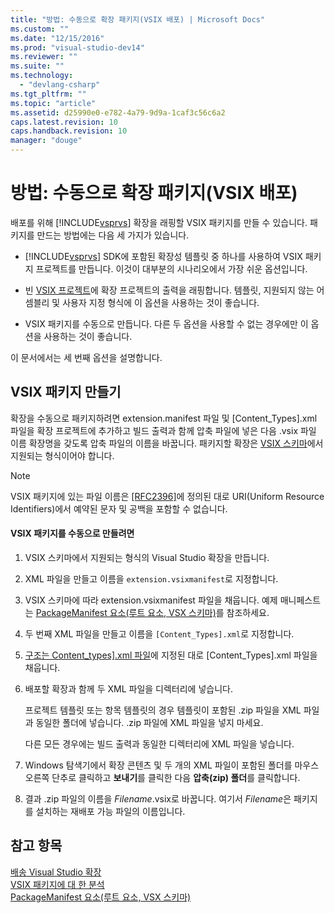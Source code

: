 ```yaml
---
title: "방법: 수동으로 확장 패키지(VSIX 배포) | Microsoft Docs"
ms.custom: ""
ms.date: "12/15/2016"
ms.prod: "visual-studio-dev14"
ms.reviewer: ""
ms.suite: ""
ms.technology: 
  - "devlang-csharp"
ms.tgt_pltfrm: ""
ms.topic: "article"
ms.assetid: d25990e0-e782-4a79-9d9a-1caf3c56c6a2
caps.latest.revision: 10
caps.handback.revision: 10
manager: "douge"
---
```

# 방법: 수동으로 확장 패키지(VSIX 배포)
배포를 위해 [!INCLUDE[vsprvs](../code-quality/includes/vsprvs_md.md)] 확장을 래핑할 VSIX 패키지를 만들 수 있습니다. 패키지를 만드는 방법에는 다음 세 가지가 있습니다.  
  
-   [!INCLUDE[vsprvs](../code-quality/includes/vsprvs_md.md)] SDK에 포함된 확장성 템플릿 중 하나를 사용하여 VSIX 패키지 프로젝트를 만듭니다. 이것이 대부분의 시나리오에서 가장 쉬운 옵션입니다.  
  
-   빈 [VSIX 프로젝트](../extensibility/vsix-project-template.md)에 확장 프로젝트의 출력을 래핑합니다. 템플릿, 지원되지 않는 어셈블리 및 사용자 지정 형식에 이 옵션을 사용하는 것이 좋습니다.  
  
-   VSIX 패키지를 수동으로 만듭니다. 다른 두 옵션을 사용할 수 없는 경우에만 이 옵션을 사용하는 것이 좋습니다.  
  
 이 문서에서는 세 번째 옵션을 설명합니다.  
  
## VSIX 패키지 만들기  
 확장을 수동으로 패키지하려면 extension.manifest 파일 및 \[Content\_Types\].xml 파일을 확장 프로젝트에 추가하고 빌드 출력과 함께 압축 파일에 넣은 다음 .vsix 파일 이름 확장명을 갖도록 압축 파일의 이름을 바꿉니다. 패키지할 확장은 [VSIX 스키마](http://msdn.microsoft.com/ko-kr/76e410ec-b1fb-4652-ac98-4a4c52e09a2b)에서 지원되는 형식이어야 합니다.  
  
> [!NOTE]
>  VSIX 패키지에 있는 파일 이름은 [\[RFC2396\]](http://go.microsoft.com/fwlink/?LinkId=90339)에 정의된 대로 URI\(Uniform Resource Identifiers\)에서 예약된 문자 및 공백을 포함할 수 없습니다.  
  
#### VSIX 패키지를 수동으로 만들려면  
  
1.  VSIX 스키마에서 지원되는 형식의 Visual Studio 확장을 만듭니다.  
  
2.  XML 파일을 만들고 이름을 `extension.vsixmanifest`로 지정합니다.  
  
3.  VSIX 스키마에 따라 extension.vsixmanifest 파일을 채웁니다. 예제 매니페스트는 [PackageManifest 요소\(루트 요소, VSX 스키마\)](http://msdn.microsoft.com/ko-kr/f8ae42ba-775a-4d2b-976a-f556e147f187)를 참조하세요.  
  
4.  두 번째 XML 파일을 만들고 이름을 `[Content_Types].xml`로 지정합니다.  
  
5.  [구조는 Content\_types\].xml 파일](../Topic/The%20Structure%20of%20the%20Content_types].xml%20File.md)에 지정된 대로 \[Content\_Types\].xml 파일을 채웁니다.  
  
6.  배포할 확장과 함께 두 XML 파일을 디렉터리에 넣습니다.  
  
     프로젝트 템플릿 또는 항목 템플릿의 경우 템플릿이 포함된 .zip 파일을 XML 파일과 동일한 폴더에 넣습니다. .zip 파일에 XML 파일을 넣지 마세요.  
  
     다른 모든 경우에는 빌드 출력과 동일한 디렉터리에 XML 파일을 넣습니다.  
  
7.  Windows 탐색기에서 확장 콘텐츠 및 두 개의 XML 파일이 포함된 폴더를 마우스 오른쪽 단추로 클릭하고 **보내기**를 클릭한 다음 **압축\(zip\) 폴더**를 클릭합니다.  
  
8.  결과 .zip 파일의 이름을 *Filename*.vsix로 바꿉니다. 여기서 *Filename*은 패키지를 설치하는 재배포 가능 파일의 이름입니다.  
  
## 참고 항목  
 [배송 Visual Studio 확장](../extensibility/shipping-visual-studio-extensions.md)   
 [VSIX 패키지에 대 한 분석](../extensibility/anatomy-of-a-vsix-package.md)   
 [PackageManifest 요소\(루트 요소, VSX 스키마\)](http://msdn.microsoft.com/ko-kr/f8ae42ba-775a-4d2b-976a-f556e147f187)
